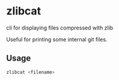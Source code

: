 # zlibcat
cli for displaying files compressed with zlib

Useful for printing some internal git files. 

## Usage
```bash
zlibcat <filename>
```
